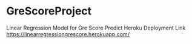 # GreScoreProject
Linear Regression Model for Gre Score Predict
Heroku Deployment Link
https://linearregressiongrescore.herokuapp.com/
